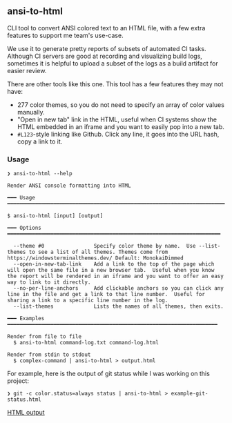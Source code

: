 ## ansi-to-html

CLI tool to convert ANSI colored text to an HTML file, with a few extra features to support me team's use-case.

We use it to generate pretty reports of subsets of automated CI tasks.  Although CI servers are good at recording and
visualizing build logs, sometimes it is helpful to upload a subset of the logs as a build artifact for easier review.

There are other tools like this one.  This tool has a few features they may not have:

* 277 color themes, so you do not need to specify an array of color values manually.
* "Open in new tab" link in the HTML, useful when CI systems show the HTML embedded in an iframe and you want to easily
pop into a new tab.
* `#L123`-style linking like Github.  Click any line, it goes into the URL hash, copy a link to it.

### Usage

```
❯ ansi-to-html --help
```

```
Render ANSI console formatting into HTML

━━━ Usage ━━━━━━━━━━━━━━━━━━━━━━━━━━━━━━━━━━━━━━━━━━━━━━━━━━━━━━━━━━━━━━━━━━━━━━━

$ ansi-to-html [input] [output]

━━━ Options ━━━━━━━━━━━━━━━━━━━━━━━━━━━━━━━━━━━━━━━━━━━━━━━━━━━━━━━━━━━━━━━━━━━━━

  --theme #0                Specify color theme by name.  Use --list-themes to see a list of all themes. Themes come from https://windowsterminalthemes.dev/ Default: MonokaiDimmed
  --open-in-new-tab-link    Add a link to the top of the page which will open the same file in a new browser tab.  Useful when you know the report will be rendered in an iframe and you want to offer an easy way to link to it directly.
  --no-per-line-anchors     Add clickable anchors so you can click any line in the file and get a link to that line number.  Useful for sharing a link to a specific line number in the log.
  --list-themes             Lists the names of all themes, then exits.

━━━ Examples ━━━━━━━━━━━━━━━━━━━━━━━━━━━━━━━━━━━━━━━━━━━━━━━━━━━━━━━━━━━━━━━━━━━━

Render from file to file
  $ ansi-to-html command-log.txt command-log.html

Render from stdin to stdout
  $ complex-command | ansi-to-html > output.html
```

For example, here is the output of git status while I was working on this project:

```
❯ git -c color.status=always status | ansi-to-html > example-git-status.html
```

[HTML output](https://cspotcode.github.io/ansi-to-html/example-git-status.html)
